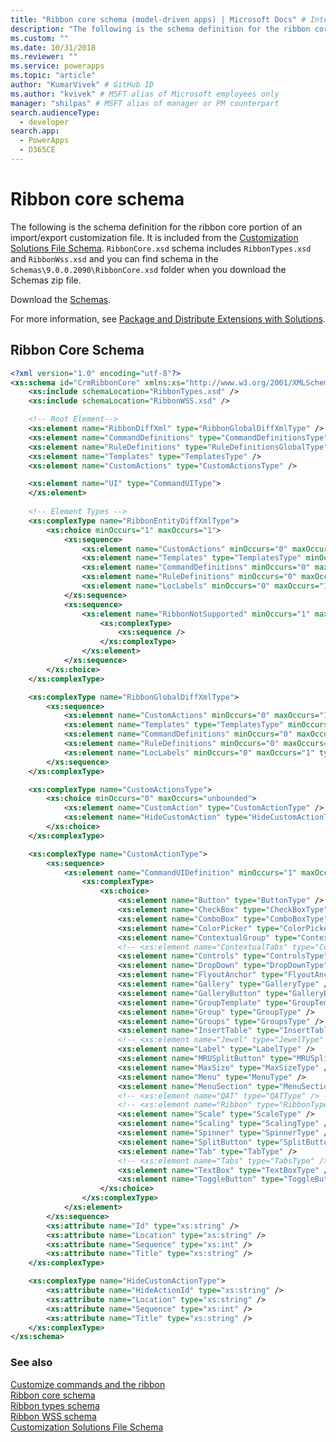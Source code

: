 ```yaml
---
title: "Ribbon core schema (model-driven apps) | Microsoft Docs" # Intent and product brand in a unique string of 43-59 chars including spaces
description: "The following is the schema definition for the ribbon core portion of an import/export customization file. It is included from the Customization Solutions File Schema." # 115-145 characters including spaces. This abstract displays in the search result.
ms.custom: ""
ms.date: 10/31/2018
ms.reviewer: ""
ms.service: powerapps
ms.topic: "article"
author: "KumarVivek" # GitHub ID
ms.author: "kvivek" # MSFT alias of Microsoft employees only
manager: "shilpas" # MSFT alias of manager or PM counterpart
search.audienceType: 
  - developer
search.app: 
  - PowerApps
  - D365CE
---
```

# Ribbon core schema

<!-- https://docs.microsoft.com/dynamics365/customer-engagement/developer/customize-dev/ribbon-core-schema -->

The following is the schema definition for the ribbon core portion of an import/export customization file. It is included from the [Customization Solutions File Schema](../common-data-service/customization-solutions-file-schema.md). `RibbonCore.xsd` schema includes `RibbonTypes.xsd` and `RibbonWss.xsd` and you can find schema  in the `Schemas\9.0.0.2090\RibbonCore.xsd` folder when you download the Schemas zip file.

Download the [Schemas](http://download.microsoft.com/download/B/9/7/B97655A4-4E46-4E51-BA0A-C669106D563F/Schemas.zip).

For more information, see [Package and Distribute Extensions with Solutions](/dynamics365/customer-engagement/developer/package-distribute-extensions-use-solutions).
  
## Ribbon Core Schema  
  
```xml  
<?xml version="1.0" encoding="utf-8"?>
<xs:schema id="CrmRibbonCore" xmlns:xs="http://www.w3.org/2001/XMLSchema">
	<xs:include schemaLocation="RibbonTypes.xsd" />
	<xs:include schemaLocation="RibbonWSS.xsd" />

	<!-- Root Element-->
	<xs:element name="RibbonDiffXml" type="RibbonGlobalDiffXmlType" />
	<xs:element name="CommandDefinitions" type="CommandDefinitionsType" />
	<xs:element name="RuleDefinitions" type="RuleDefinitionsGlobalType" />
	<xs:element name="Templates" type="TemplatesType" />
	<xs:element name="CustomActions" type="CustomActionsType" />

	<xs:element name="UI" type="CommandUIType">
	</xs:element>
	
	<!-- Element Types -->
	<xs:complexType name="RibbonEntityDiffXmlType">
		<xs:choice minOccurs="1" maxOccurs="1">
			<xs:sequence>
				<xs:element name="CustomActions" minOccurs="0" maxOccurs="1" type="CustomActionsType" />
				<xs:element name="Templates" type="TemplatesType" minOccurs="0" maxOccurs="1" />
				<xs:element name="CommandDefinitions" minOccurs="0" maxOccurs="1" type="CommandDefinitionsType" />
				<xs:element name="RuleDefinitions" minOccurs="0" maxOccurs="1" type="RuleDefinitionsEntityType" />
				<xs:element name="LocLabels" minOccurs="0" maxOccurs="1" type="RibbonLocLabelsType" />
			</xs:sequence>
			<xs:sequence>
				<xs:element name="RibbonNotSupported" minOccurs="1" maxOccurs="1">
					<xs:complexType>
						<xs:sequence />
					</xs:complexType>
				</xs:element>
			</xs:sequence>
		</xs:choice>
	</xs:complexType>

	<xs:complexType name="RibbonGlobalDiffXmlType">
		<xs:sequence>
			<xs:element name="CustomActions" minOccurs="0" maxOccurs="1" type="CustomActionsType" />
			<xs:element name="Templates" type="TemplatesType" minOccurs="0" maxOccurs="1" />
			<xs:element name="CommandDefinitions" minOccurs="0" maxOccurs="1" type="CommandDefinitionsType" />
			<xs:element name="RuleDefinitions" minOccurs="0" maxOccurs="1" type="RuleDefinitionsGlobalType" />
			<xs:element name="LocLabels" minOccurs="0" maxOccurs="1" type="RibbonLocLabelsType" />
		</xs:sequence>
	</xs:complexType>

	<xs:complexType name="CustomActionsType">
		<xs:choice minOccurs="0" maxOccurs="unbounded">
			<xs:element name="CustomAction" type="CustomActionType" />
			<xs:element name="HideCustomAction" type="HideCustomActionType" />
		</xs:choice>
	</xs:complexType>

	<xs:complexType name="CustomActionType">
		<xs:sequence>
			<xs:element name="CommandUIDefinition" minOccurs="1" maxOccurs="1">
				<xs:complexType>
					<xs:choice>
						<xs:element name="Button" type="ButtonType" />
						<xs:element name="CheckBox" type="CheckBoxType" />
						<xs:element name="ComboBox" type="ComboBoxType" />
						<xs:element name="ColorPicker" type="ColorPickerType" />
						<xs:element name="ContextualGroup" type="ContextualGroupType" />
						<!-- <xs:element name="ContextualTabs" type="ContextualTabsType" /> -->
						<xs:element name="Controls" type="ControlsType" />
						<xs:element name="DropDown" type="DropDownType" />
						<xs:element name="FlyoutAnchor" type="FlyoutAnchorType" />
						<xs:element name="Gallery" type="GalleryType" />
						<xs:element name="GalleryButton" type="GalleryButtonType" />
						<xs:element name="GroupTemplate" type="GroupTemplateType" />
						<xs:element name="Group" type="GroupType" />
						<xs:element name="Groups" type="GroupsType" />
						<xs:element name="InsertTable" type="InsertTableType" />
						<!-- <xs:element name="Jewel" type="JewelType" /> -->
						<xs:element name="Label" type="LabelType" />
						<xs:element name="MRUSplitButton" type="MRUSplitButtonType" />
						<xs:element name="MaxSize" type="MaxSizeType" />
						<xs:element name="Menu" type="MenuType" />
						<xs:element name="MenuSection" type="MenuSectionType" />
						<!-- <xs:element name="QAT" type="QATType" /> -->
						<!-- <xs:element name="Ribbon" type="RibbonType" /> -->
						<xs:element name="Scale" type="ScaleType" />
						<xs:element name="Scaling" type="ScalingType" />
						<xs:element name="Spinner" type="SpinnerType" />
						<xs:element name="SplitButton" type="SplitButtonType" />
						<xs:element name="Tab" type="TabType" />
						<!-- <xs:element name="Tabs" type="TabsType" /> -->
						<xs:element name="TextBox" type="TextBoxType" />
						<xs:element name="ToggleButton" type="ToggleButtonType" />
					</xs:choice>
				</xs:complexType>
			</xs:element>
		</xs:sequence>
		<xs:attribute name="Id" type="xs:string" />
		<xs:attribute name="Location" type="xs:string" />
		<xs:attribute name="Sequence" type="xs:int" />
		<xs:attribute name="Title" type="xs:string" />
	</xs:complexType>

	<xs:complexType name="HideCustomActionType">
		<xs:attribute name="HideActionId" type="xs:string" />
		<xs:attribute name="Location" type="xs:string" />
		<xs:attribute name="Sequence" type="xs:int" />
		<xs:attribute name="Title" type="xs:string" />
	</xs:complexType>
</xs:schema>
```  
  
### See also  
 [Customize commands and the ribbon](customize-commands-ribbon.md) <br/>
 [Ribbon core schema](ribbon-core-schema.md)<br/>
 [Ribbon types schema](ribbon-types-schema.md)<br/>
 [Ribbon WSS schema](ribbon-wss-schema.md)<br/>
 [Customization Solutions File Schema](../common-data-service/customization-solutions-file-schema.md)
